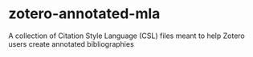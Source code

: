 # zotero-annotated-mla
A collection of Citation Style Language (CSL) files meant to help Zotero users create annotated bibliographies
